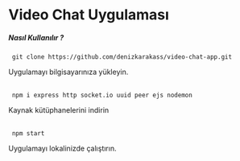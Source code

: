# Video Chat Uygulaması

<h5> Nasıl Kullanılır ? </h5>
<code> git clone https://github.com/denizkarakass/video-chat-app.git </code>
<p> Uygulamayı bilgisayarınıza yükleyin. </p>
<br>
<code> npm i express http socket.io uuid peer ejs nodemon</code>
<p> Kaynak kütüphanelerini indirin </p>
<br>
<code> npm start </code>
<p> Uygulamayı lokalinizde çalıştırın. </p>
